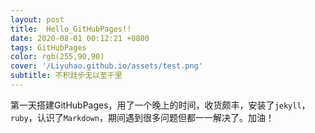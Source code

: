 ```yaml
---
layout: post
title:  Hello_GitHubPages!!
date: 2020-08-01 00:12:21 +0800
tags: GitHubPages
color: rgb(255,90,90)
cover: '/Liyuhao.github.io/assets/test.png'
subtitle: 不积跬步无以至千里
---
```

第一天搭建GitHubPages，用了一个晚上的时间，收货颇丰，安装了`jekyll`，`ruby`，认识了`Markdown`，期间遇到很多问题但都一一解决了。加油！